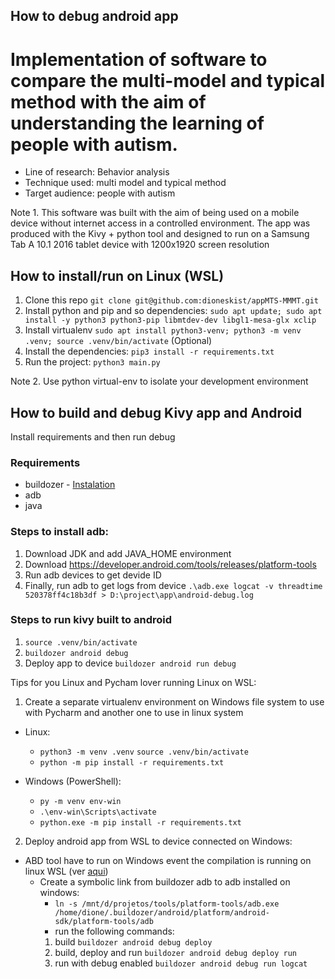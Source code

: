 ## How to debug android app
# Implementation of software to compare the multi-model and typical method with the aim of understanding the learning of people with autism.

- Line of research: Behavior analysis
- Technique used: multi model and typical method
- Target audience: people with autism

Note 1. This software was built with the aim of being used on a mobile device without internet access in a controlled environment. The app was produced with the Kivy + python tool and designed to run on a Samsung Tab A 10.1 2016 tablet device with 1200x1920 screen resolution


## How to install/run on Linux (WSL)
1. Clone this repo `git clone git@github.com:dioneskist/appMTS-MMMT.git`
2. Install python and pip and so dependencies: `sudo apt update; sudo apt install -y python3 python3-pip libmtdev-dev libgl1-mesa-glx xclip`
3. Install virtualenv `sudo apt install python3-venv; python3 -m venv .venv; source .venv/bin/activate` (Optional)
4. Install the dependencies: `pip3 install -r requirements.txt`
4. Run the project: `python3 main.py`

Note 2. Use python virtual-env to isolate your development environment

## How to build and debug Kivy app and Android

Install requirements and then run debug

### Requirements

- buildozer - [Instalation](https://buildozer.readthedocs.io/en/latest/installation.html)
- adb
- java


### Steps to install adb:
1. Download JDK and add JAVA_HOME environment
2. Download https://developer.android.com/tools/releases/platform-tools
3. Run adb devices to get devide ID
4. Finally, run adb to get logs from device `.\adb.exe logcat -v threadtime 520378ff4c18b3df > D:\project\app\android-debug.log`

### Steps to run kivy built to android
1. `source .venv/bin/activate`
2. `buildozer android debug`
3. Deploy app to device `buildozer android run debug`

Tips for you Linux and Pycham lover running Linux on WSL:

1. Create a separate virtualenv environment on Windows file system to use with Pycharm and another one to use in linux system
  - Linux:
    - `python3 -m venv .venv`
    `source .venv/bin/activate`
    - `python -m pip install -r requirements.txt`

  - Windows (PowerShell):
    - `py -m venv env-win`
    - `.\env-win\Scripts\activate`
    - `python.exe -m pip install -r requirements.txt`
2. Deploy android app from WSL to device connected on Windows:
  - ABD tool have to run on Windows event the compilation is running on linux WSL (ver [aqui](https://stackoverflow.com/questions/60166965/adb-device-list-empty-using-wsl2))
    - Create a symbolic link from buildozer adb to adb installed on windows:
      - `ln -s /mnt/d/projetos/tools/platform-tools/adb.exe /home/dione/.buildozer/android/platform/android-sdk/platform-tools/adb`
      - run the following commands:
      1. build `buildozer android debug deploy`
      2. build, deploy and run `buildozer android debug deploy run`
      3. run with debug enabled `buildozer android debug run logcat`
